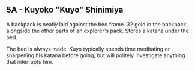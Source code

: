 ## 5A - Kuyoko "Kuyo" Shinimiya 

A backpack is neatly laid against the bed frame. 32 gold in the backpack, alongside the other parts of an explorer's pack. Stores a katana under the bed. 

The bed is always made. Kuyo typically spends time meditating or sharpening his katana before going, but will politely investigate anything that interrupts him.

  
